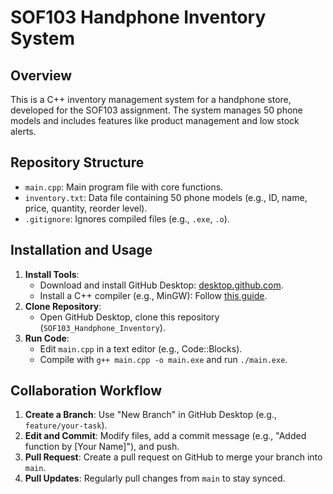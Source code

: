 # SOF103 Handphone Inventory System

## Overview
This is a C++ inventory management system for a handphone store, developed for the SOF103 assignment. The system manages 50 phone models and includes features like product management and low stock alerts.

## Repository Structure
- `main.cpp`: Main program file with core functions.
- `inventory.txt`: Data file containing 50 phone models (e.g., ID, name, price, quantity, reorder level).
- `.gitignore`: Ignores compiled files (e.g., `.exe`, `.o`).

## Installation and Usage
1. **Install Tools**:
   - Download and install GitHub Desktop: [desktop.github.com](https://desktop.github.com/).
   - Install a C++ compiler (e.g., MinGW): Follow [this guide](https://www.mingw-w64.org/).
2. **Clone Repository**:
   - Open GitHub Desktop, clone this repository (`SOF103_Handphone_Inventory`).
3. **Run Code**:
   - Edit `main.cpp` in a text editor (e.g., Code::Blocks).
   - Compile with `g++ main.cpp -o main.exe` and run `./main.exe`.

## Collaboration Workflow
1. **Create a Branch**: Use "New Branch" in GitHub Desktop (e.g., `feature/your-task`).
2. **Edit and Commit**: Modify files, add a commit message (e.g., "Added function by [Your Name]"), and push.
3. **Pull Request**: Create a pull request on GitHub to merge your branch into `main`.
4. **Pull Updates**: Regularly pull changes from `main` to stay synced.
